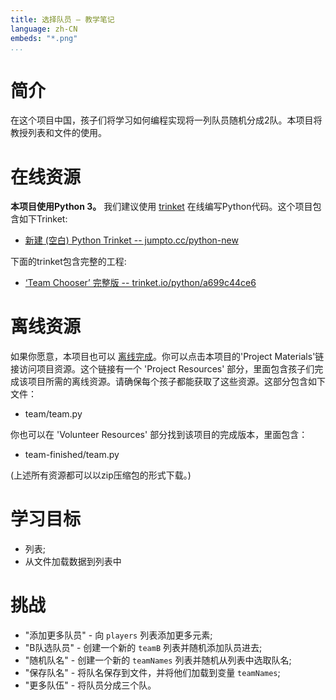 ```yaml
---
title: 选择队员 — 教学笔记
language: zh-CN
embeds: "*.png"
...
```


# 简介
在这个项目中国，孩子们将学习如何编程实现将一列队员随机分成2队。本项目将教授列表和文件的使用。

# 在线资源

__本项目使用Python 3。__ 我们建议使用 [trinket](https://trinket.io/) 在线编写Python代码。这个项目包含如下Trinket:

+ [新建 (空白) Python Trinket -- jumpto.cc/python-new](http://jumpto.cc/python-new)

下面的trinket包含完整的工程:

+ [‘Team Chooser’ 完整版 -- trinket.io/python/a699c44ce6](https://trinket.io/python/a699c44ce6)

# 离线资源
如果你愿意，本项目也可以 [离线完成](https://www.codeclubprojects.org/en-GB/resources/python-working-offline/)。你可以点击本项目的'Project Materials'链接访问项目资源。这个链接有一个 'Project Resources' 部分，里面包含孩子们完成该项目所需的离线资源。请确保每个孩子都能获取了这些资源。这部分包含如下文件：

+ team/team.py

你也可以在 'Volunteer Resources' 部分找到该项目的完成版本，里面包含：

+ team-finished/team.py

(上述所有资源都可以以zip压缩包的形式下载。)

# 学习目标
+ 列表;
+ 从文件加载数据到列表中

# 挑战
+ "添加更多队员" - 向 `players` 列表添加更多元素;
+ "B队选队员" - 创建一个新的 `teamB` 列表并随机添加队员进去;
+ "随机队名" - 创建一个新的 `teamNames` 列表并随机从列表中选取队名;
+ "保存队名" - 将队名保存到文件，并将他们加载到变量 `teamNames`;
+ "更多队伍" - 将队员分成三个队。